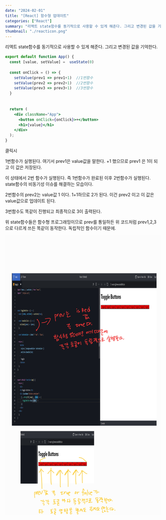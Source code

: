 ```yaml
---
date: "2024-02-01"
title: "[React] 함수형 업데이트"
categories: ["React"]
summary: "리액트 state함수를 동기적으로 사용할 수 있게 해준다. 그리고 변경된 값을 기억한다."
thumbnail: "./reacticon.png"
---
```



리액트 state함수를 동기적으로 사용할 수 있게 해준다. 그리고 변경된 값을 기억한다. 

```jsx
export default function App() {
  const [value, setValue] =  useState(0)

  const onClick = () => {
    setValue(prev1 => prev1+1)  //1번함수
    setValue(prev2 => prev2+1)  //2번함수
    setValue(prev3 => prev3+1)  //3번함수
  }

  
  return (
    <div className="App">
      <button onClick={onClick}>+</button>
      <h1>{value}</h1>
    </div>
  );
}
```

클릭시

1번함수가 실행된다. 여기서 prev1은 value값을 말한다. +1 했으므로 prev1 은 1이 되고 이 값은 저장된다. 

이 상태에서 2번 함수가 실행된다. 즉 1번함수가 완료된 이후 2번함수가 실행된다. state함수의 비동기성 이슈를 해결하는 모습이다. 

2번함수의 prev2는 value값 1 이다. 1+1하므로 2가 된다. 이건 prev2 이고 이 값은 value값으로 업데이트 된다.

3번함수도 똑같이 진행되고 최종적으로 3이 출력된다. 

위 state함수들은 함수형 프로그래밍이므로 prev를 통일하든 위 코드처럼 prev1,2,3 으로 다르게 쓰든 똑같이 동작한다. 독립적인 함수이기 때문에. 

![alt text](image-54.png)